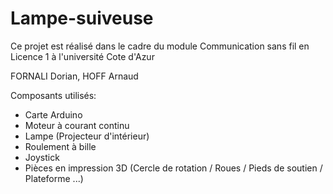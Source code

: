 # Lampe-suiveuse

Ce projet est réalisé dans le cadre du module Communication sans fil en Licence 1 à l'université Cote d'Azur

FORNALI Dorian, HOFF Arnaud


Composants utilisés:

- Carte Arduino
- Moteur à courant continu
- Lampe (Projecteur d'intérieur)
- Roulement à bille
- Joystick
- Pièces en impression 3D (Cercle de rotation / Roues / Pieds de soutien / Plateforme ...)
